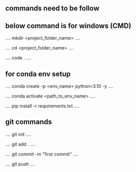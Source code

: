 ## commands need to be follow

## below command is for windows (CMD)

....
mkdir <project_folder_name>
....

....
cd <project_folder_name>
....

....
code .
....

## for conda env setup

....
conda create -p <env_name> python=3.10 -y
....    

....
conda activate <path_to_env_name>
....

....
pip install -r requirements.txt
....

## git commands

....
git init
....

....
git add .
....

....
git commit -m "first commit"
....

....
git push
....

